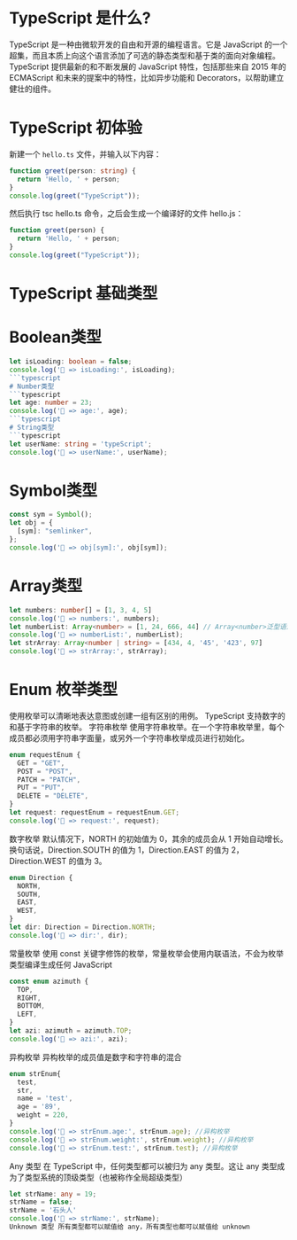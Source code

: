 # TypeScript 是什么?
TypeScript 是一种由微软开发的自由和开源的编程语言。它是 JavaScript 的一个超集，而且本质上向这个语言添加了可选的静态类型和基于类的面向对象编程。
TypeScript 提供最新的和不断发展的 JavaScript 特性，包括那些来自 2015 年的 ECMAScript 和未来的提案中的特性，比如异步功能和 Decorators，以帮助建立健壮的组件。
# TypeScript 初体验
新建一个 `hello.ts` 文件，并输入以下内容：
```typescript
function greet(person: string) {
  return 'Hello, ' + person;
}
console.log(greet("TypeScript"));
```
然后执行 tsc hello.ts 命令，之后会生成一个编译好的文件 hello.js：
```typescript
function greet(person) {
  return 'Hello, ' + person;
}
console.log(greet("TypeScript"));
```
# TypeScript 基础类型
# Boolean类型
``` typescript
let isLoading: boolean = false;
console.log('🚀 => isLoading:', isLoading);
​```typescript
# Number类型
​```typescript
let age: number = 23;
console.log('🚀 => age:', age);
​```typescript
# String类型
​```typescript
let userName: string = 'typeScript';
console.log('🚀 => userName:', userName);
```
# Symbol类型
```typescript
const sym = Symbol();
let obj = {
  [sym]: "semlinker",
};
console.log('🚀 => obj[sym]:', obj[sym]);
```
# Array类型
```typescript
let numbers: number[] = [1, 3, 4, 5]
console.log('🚀 => numbers:', numbers);
let numberList: Array<number> = [1, 24, 666, 44] // Array<number>泛型语法
console.log('🚀 => numberList:', numberList);
let strArray: Array<number | string> = [434, 4, '45', '423', 97]
console.log('🚀 => strArray:', strArray);
```
# Enum 枚举类型 
使用枚举可以清晰地表达意图或创建一组有区别的用例。 TypeScript 支持数字的和基于字符串的枚举。
字符串枚举 使用字符串枚举。在一个字符串枚举里，每个成员都必须用字符串字面量，或另外一个字符串枚举成员进行初始化。
```typescript
enum requestEnum {
  GET = "GET",
  POST = "POST",
  PATCH = "PATCH",
  PUT = "PUT",
  DELETE = "DELETE",
}
let request: requestEnum = requestEnum.GET; 
console.log('🚀 => request:', request);
```
数字枚举  默认情况下，NORTH 的初始值为 0，其余的成员会从 1 开始自动增长。换句话说，Direction.SOUTH 的值为 1，Direction.EAST 的值为 2，Direction.WEST 的值为 3。
```typescript
enum Direction {
  NORTH,
  SOUTH,
  EAST,
  WEST,
}
let dir: Direction = Direction.NORTH; 
console.log('🚀 => dir:', dir);
```
常量枚举 使用 const 关键字修饰的枚举，常量枚举会使用内联语法，不会为枚举类型编译生成任何 JavaScript
```typescript
const enum azimuth {
  TOP,
  RIGHT,
  BOTTOM,
  LEFT,
}
let azi: azimuth = azimuth.TOP;
console.log('🚀 => azi:', azi);
```
异构枚举 异构枚举的成员值是数字和字符串的混合
```typescript
enum strEnum{
  test,
  str,
  name = 'test',
  age = '89',
  weight = 220,
}
console.log('🚀 => strEnum.age:', strEnum.age); //异构枚举
console.log('🚀 => strEnum.weight:', strEnum.weight); //异构枚举
console.log('🚀 => strEnum.test:', strEnum.test); //异构枚举
```
Any 类型 在 TypeScript 中，任何类型都可以被归为 any 类型。这让 any 类型成为了类型系统的顶级类型（也被称作全局超级类型）
```typescript
let strName: any = 19;
strName = false;
strName = '石头人'
console.log('🚀 => strName:', strName);
Unknown 类型 所有类型都可以赋值给 any，所有类型也都可以赋值给 unknown
```


